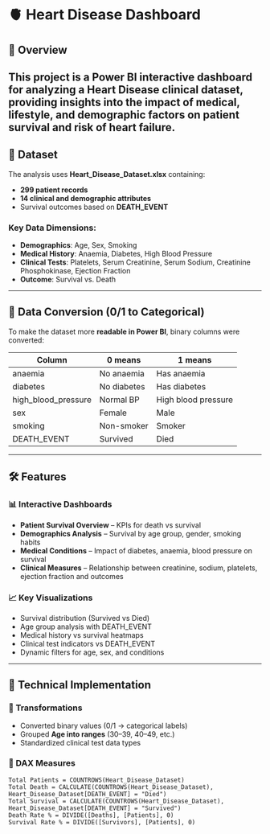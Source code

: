 # 🫀 Heart Disease  Dashboard 

## 📌 Overview
This project is a **Power BI interactive dashboard** for analyzing a **Heart Disease clinical dataset**, providing insights into the impact of medical, lifestyle, and demographic factors on patient survival and risk of heart failure.  
---

## 📂 Dataset
The analysis uses **Heart_Disease_Dataset.xlsx** containing:

- **299 patient records**
- **14 clinical and demographic attributes**
- Survival outcomes based on **DEATH_EVENT**

### Key Data Dimensions:
- **Demographics**: Age, Sex, Smoking  
- **Medical History**: Anaemia, Diabetes, High Blood Pressure  
- **Clinical Tests**: Platelets, Serum Creatinine, Serum Sodium, Creatinine Phosphokinase, Ejection Fraction  
- **Outcome**: Survival vs. Death  

---

## 🔄 Data Conversion (0/1 to Categorical)
To make the dataset more **readable in Power BI**, binary columns were converted:

| Column              | 0 means        | 1 means            |
|---------------------|----------------|--------------------|
| anaemia             | No anaemia     | Has anaemia        |
| diabetes            | No diabetes    | Has diabetes       |
| high_blood_pressure | Normal BP      | High blood pressure|
| sex                 | Female         | Male               |
| smoking             | Non-smoker     | Smoker             |
| DEATH_EVENT         | Survived       | Died               |

---

## 🛠️ Features

### 📊 Interactive Dashboards
- **Patient Survival Overview** – KPIs for death vs survival  
- **Demographics Analysis** – Survival by age group, gender, smoking habits  
- **Medical Conditions** – Impact of diabetes, anaemia, blood pressure on survival  
- **Clinical Measures** – Relationship between creatinine, sodium, platelets, ejection fraction and outcomes  

### 📈 Key Visualizations
- Survival distribution (Survived vs Died)  
- Age group analysis with DEATH_EVENT  
- Medical history vs survival heatmaps  
- Clinical test indicators vs DEATH_EVENT  
- Dynamic filters for age, sex, and conditions  

---

## 🔧 Technical Implementation

### 🔄 Transformations
- Converted binary values (0/1 → categorical labels)  
- Grouped **Age into ranges** (30–39, 40–49, etc.)  
- Standardized clinical test data types  

### 📐 DAX Measures
```DAX
Total Patients = COUNTROWS(Heart_Disease_Dataset)
Total Death = CALCULATE(COUNTROWS(Heart_Disease_Dataset), Heart_Disease_Dataset[DEATH_EVENT] = "Died")
Total Survival = CALCULATE(COUNTROWS(Heart_Disease_Dataset), Heart_Disease_Dataset[DEATH_EVENT] = "Survived")
Death Rate % = DIVIDE([Deaths], [Patients], 0)
Survival Rate % = DIVIDE([Survivors], [Patients], 0)
